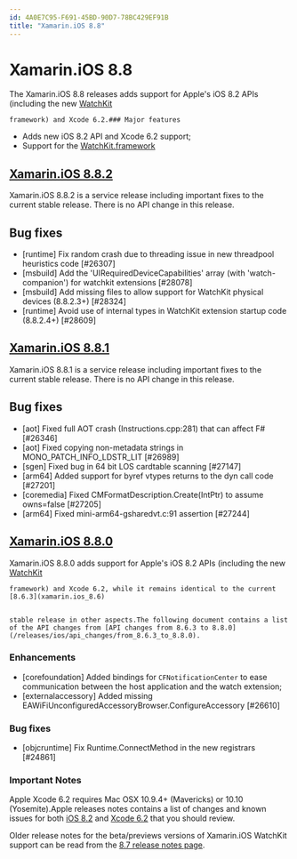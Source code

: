 ```yaml
---
id: 4A0E7C95-F691-45BD-90D7-78BC429EF91B
title: "Xamarin.iOS 8.8"
---
```


# Xamarin.iOS 8.8



The Xamarin.iOS 8.8 releases adds support for Apple's 
	iOS 8.2 APIs (including the	new [WatchKit](https://developer.apple.com/watchkit/)

 
	framework) and Xcode 6.2.### Major features

-  Adds new iOS 8.2 API and Xcode 6.2 support; 
-  Support for the  [WatchKit.framework](https://developer.apple.com/watchkit/) 


 <a name="2"></a>


##  [Xamarin.iOS 8.8.2](#2)

Xamarin.iOS 8.8.2 is a service release including important fixes to
	the current stable release. There is no API change in this release.

## Bug fixes

-  [runtime] Fix random crash due to threading issue in new threadpool heuristics code [#26307]
-  [msbuild] Add the 'UIRequiredDeviceCapabilities' array (with 'watch-companion') for watchkit extensions [#28078]
-  [msbuild] Add missing files to allow support for WatchKit physical devices (8.8.2.3+) [#28324]
-  [runtime] Avoid use of internal types in WatchKit extension startup code (8.8.2.4+) [#28609]


 <a name="1"></a>


##  [Xamarin.iOS 8.8.1](#1)

Xamarin.iOS 8.8.1 is a service release including important fixes to
	the current stable release. There is no API change in this release.

## Bug fixes

-  [aot] Fixed full AOT crash (Instructions.cpp:281) that can affect F# [#26346]
-  [aot] Fixed copying non-metadata strings in MONO_PATCH_INFO_LDSTR_LIT [#26989]
-  [sgen] Fixed bug in 64 bit LOS cardtable scanning [#27147]
-  [arm64] Added support for byref vtypes returns to the dyn call code [#27201]
-  [coremedia] Fixed CMFormatDescription.Create(IntPtr) to assume owns=false [#27205]
-  [arm64] Fixed mini-arm64-gsharedvt.c:91 assertion [#27244]


 <a name="0"></a>


##  [Xamarin.iOS 8.8.0](#0)



Xamarin.iOS 8.8.0 adds support for Apple's 
	iOS 8.2 APIs (including the	new [WatchKit](https://developer.apple.com/watchkit/)

 
	framework) and Xcode 6.2, while it remains identical to the current [8.6.3](xamarin.ios_8.6)


	stable release in other aspects.The following document contains a list of the API changes from [API changes from 8.6.3 to 8.8.0](/releases/ios/api_changes/from_8.6.3_to_8.8.0).

### Enhancements

-  [corefoundation] Added bindings for  `CFNotificationCenter` to ease communication between the host application and the watch extension;  
-  [externalaccessory] Added missing EAWiFiUnconfiguredAccessoryBrowser.ConfigureAccessory [#26610]


### Bug fixes

-  [objcruntime] Fix Runtime.ConnectMethod in the new registrars [#24861]


### Important Notes



Apple Xcode 6.2 requires Mac OSX 10.9.4+ (Mavericks) or 10.10 (Yosemite).Apple releases notes contains a list of changes and known issues for both [iOS 8.2](https://developer.apple.com/library/ios/releasenotes/General/RN-iOSSDK-8.2/index.html)
	and [Xcode 6.2](https://developer.apple.com/library/ios/releasenotes/DeveloperTools/RN-Xcode/Chapters/Introduction.html)
	that you should review.

Older release notes for the beta/previews versions of
	Xamarin.iOS WatchKit support can be read from the [8.7 release notes page](xamarin.ios_8.7).
